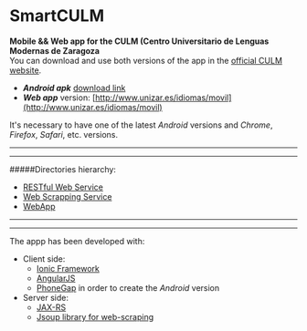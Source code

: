 SmartCULM
=========

**Mobile && Web app for the CULM (Centro Universitario de Lenguas Modernas de Zaragoza**  
You can download and use both versions of the app in the [official CULM website](http://culm.unizar.es/smartculm).
- **_Android apk_** [download link](https://www.dropbox.com/s/ei69gzmsjk7p8ks/SmartCULM.apk?dl=0)
- **_Web app_** version: [http://www.unizar.es/idiomas/movil](http://www.unizar.es/idiomas/movil)

It's necessary to have one of the latest _Android_ versions and _Chrome_, _Firefox_, _Safari_, etc. versions.

-------------------------------------------------------------------------------------------------
-------------------------------------------------------------------------------------------------

#####Directories hierarchy:
- [RESTful Web Service](https://github.com/daniegarcia254/smartculm_test/tree/master/src/com/gps/service)
- [Web Scrapping Service](https://github.com/daniegarcia254/smartculm_test/tree/master/src/com/gps/scrapping/culm)
- [WebApp](https://github.com/daniegarcia254/smartculm_test/tree/master/WebContent)

-------------------------------------------------------------------------------------------------
-------------------------------------------------------------------------------------------------

The appp has been developed with:  
- Client side:
  - [Ionic Framework](http://ionicframework.com/)
  - [AngularJS](https://angularjs.org/)
  - [PhoneGap](https://build.phonegap.com/) in order to create the _Android_ version
- Server side:
  - [JAX-RS](https://jax-rs-spec.java.net/)
  - [Jsoup library for web-scraping](http://jsoup.org/)
